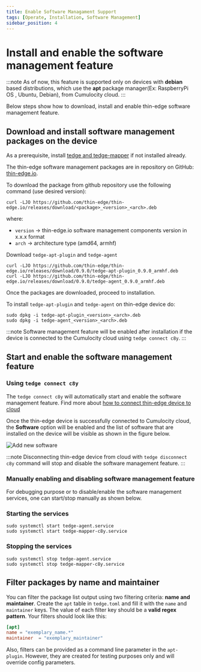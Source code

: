 ```yaml
---
title: Enable Software Managament Support
tags: [Operate, Installation, Software Management]
sidebar_position: 4
---
```


# Install and enable the software management feature

:::note
As of now, this feature is supported only on devices with **debian** based
distributions, which use the **apt** package manager(Ex: RaspberryPi OS , Ubuntu, Debian), from Cumulocity cloud.
:::

Below steps show how to download, install and enable thin-edge software management feature.

## Download and install software management packages on the device

As a prerequisite, install [tedge and tedge-mapper](install.md) if not installed already.

The thin-edge software management packages are in repository on GitHub: [thin-edge.io](https://github.com/thin-edge/thin-edge.io/releases).

To download the package from github repository use the following command (use desired version):

```shell
curl -LJO https://github.com/thin-edge/thin-edge.io/releases/download/<package>_<version>_<arch>.deb
```

where:
- `version` -> thin-edge.io software management components version in x.x.x format
- `arch` -> architecture type (amd64, armhf)

Download `tedge-apt-plugin` and `tedge-agent`

```shell
curl -LJO https://github.com/thin-edge/thin-edge.io/releases/download/0.9.0/tedge-apt-plugin_0.9.0_armhf.deb
curl -LJO https://github.com/thin-edge/thin-edge.io/releases/download/0.9.0/tedge-agent_0.9.0_armhf.deb
```

Once the packages are downloaded, proceed to installation.

To install `tedge-apt-plugin` and `tedge-agent` on thin-edge device do:

```shell
sudo dpkg -i tedge-apt-plugin_<version>_<arch>.deb
sudo dpkg -i tedge-agent_<version>_<arch>.deb
```

:::note
Software management feature will be enabled after installation if the device
is connected to the Cumulocity cloud using `tedge connect c8y`.
:::

## Start and enable the software management feature

### Using `tedge connect c8y`

The `tedge connect c8y` will automatically start and enable the software management feature.
Find more about [how to connect thin-edge device to cloud](../connection/connect.md)

Once the thin-edge device is successfully connected to Cumulocity cloud, the **Software** option will be enabled and
the list of software that are installed on the device will be visible as shown in the figure below.

![Add new software](../../images/start-software-management.png)

:::note
Disconnecting thin-edge device from cloud with `tedge disconnect c8y` command will stop and disable the software management feature.
:::

### Manually enabling and disabling software management feature

For debugging purpose or to disable/enable the software management services, one can start/stop manually as shown below.

### Starting the services

```shell
sudo systemctl start tedge-agent.service
sudo systemctl start tedge-mapper-c8y.service
```

### Stopping the services

```shell
sudo systemctl stop tedge-agent.service
sudo systemctl stop tedge-mapper-c8y.service
```

## Filter packages by name and maintainer

You can filter the package list output using two filtering criteria: **name and maintainer**. Create the `apt` table in `tedge.toml` and fill it with the `name` and `maintainer` keys. The value of each filter key should be a **valid regex pattern**. Your filters should look like this:

```toml
[apt]
name = "exemplary_name.*"
maintainer  = "exemplary_maintainer"
```  

Also, filters can be provided as a command line parameter in the `apt-plugin`. However, they are created for testing purposes only and will override config parameters.

